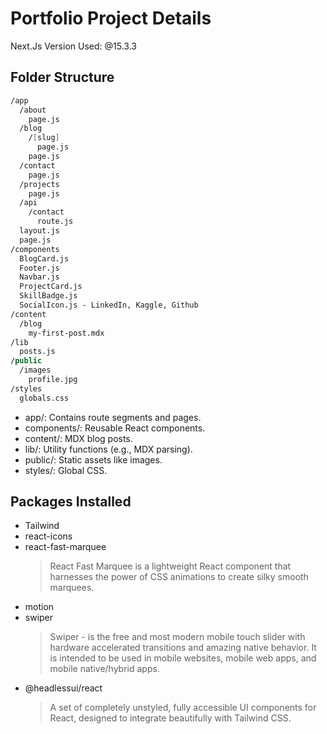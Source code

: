 # Portfolio Project Details

Next.Js Version Used: @15.3.3

## Folder Structure

```fs
/app
  /about
    page.js
  /blog
    /[slug]
      page.js
    page.js
  /contact
    page.js
  /projects
    page.js
  /api
    /contact
      route.js
  layout.js
  page.js
/components
  BlogCard.js
  Footer.js
  Navbar.js
  ProjectCard.js
  SkillBadge.js
  SocialIcon.js - LinkedIn, Kaggle, Github
/content
  /blog
    my-first-post.mdx
/lib
  posts.js
/public
  /images
    profile.jpg
/styles
  globals.css
```

- app/: Contains route segments and pages.
- components/: Reusable React components.
- content/: MDX blog posts.
- lib/: Utility functions (e.g., MDX parsing).
- public/: Static assets like images.
- styles/: Global CSS.

## Packages Installed

- Tailwind
- react-icons
- react-fast-marquee
  > React Fast Marquee is a lightweight React component that harnesses the power of CSS animations to create silky smooth marquees.
- motion
- swiper
  > Swiper - is the free and most modern mobile touch slider with hardware accelerated transitions and amazing native behavior. It is intended to be used in mobile websites, mobile web apps, and mobile native/hybrid apps.
- @headlessui/react
  > A set of completely unstyled, fully accessible UI components for React, designed to integrate beautifully with Tailwind CSS.
